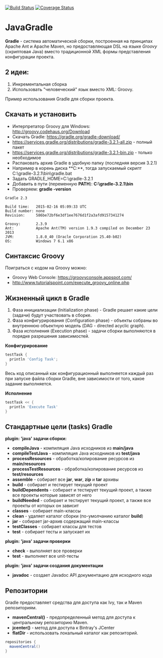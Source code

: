 [![Build Status](https://travis-ci.org/levelp/JavaGradle.svg?branch=master)](https://travis-ci.org/levelp/JavaGradle)
[![Coverage Status](https://coveralls.io/repos/github/levelp/JavaGradle/badge.svg?branch=master)](https://coveralls.io/github/levelp/JavaGradle?branch=master)

JavaGradle
==========

**Gradle** - система автоматической сборки, 
построенная на принципах Apache Ant и Apache Maven, 
но предоставляющая DSL на языке *Groovy* (скриптовая Java) 
вместо традиционной 
XML формы представления конфигурации проекта.

2 идеи:
-------
1. Инкрементальная сборка
2. Использовать "человеческий" язык вместо XML: Groovy.

Пример использования Gradle для сборки проекта.

Скачать и установить
--------------------
* Интерпретатор Groovy для Windows: http://groovy.codehaus.org/Download
* Скачать Gradle: https://gradle.org/gradle-download/
 * https://services.gradle.org/distributions/gradle-3.2.1-all.zip - полный пакет
 * https://services.gradle.org/distributions/gradle-3.2.1-bin.zip - только необходимое
* Распаковать архив Gradle в удобную папку (последняя версия 3.2.1)
 * Например в корень диска **C:\**, 
 тогда запускаемый скрипт C:\gradle-3.2.1\bin\gradle.bat
* Задать GRADLE_HOME=C:\gradle-3.2.1
* Добавить в пути (переменную **PATH**): **C:\gradle-3.2.1\bin** 
* Проверяем: **gradle -version**
  
```  
Gradle 2.3

Build time:   2015-02-16 05:09:33 UTC
Build number: none
Revision:     586be72bf6e3df1ee7676d1f2a3afd9157341274

Groovy:       2.3.9
Ant:          Apache Ant(TM) version 1.9.3 compiled on December 23 2013
JVM:          1.8.0_40 (Oracle Corporation 25.40-b02)
OS:           Windows 7 6.1 x86
```

Синтаксис Groovy
----------------
Поиграться с кодом на Groovy можно:
* Groovy Web Console: https://groovyconsole.appspot.com/
* http://www.tutorialspoint.com/execute_groovy_online.php

Жизненный цикл в Gradle
-----------------------
1. Фаза инициализации (Initialization phase) - Gradle решает 
какие цели (задачи) будут участвовать в сборке.
2. Фаза конфигурирования (Configuration phase) - объекты собраны 
во внутреннюю объектную модель (DAG - directed acyclic graph).
3. Фаза исполнения (Execution phase) - задачи сборки выполняются 
в порядке разрешения зависимостей.

**Конфигурирование**
``` groovy 
testTask {
  println 'Config Task';
}
```
Весь код описанный как конфигурационный выполняется каждый
раз при запуске файла сборки Gradle, вне зависимости от того,
какое задание выполняется. 

**Исполнение**
``` groovy
testTask << {
  println 'Execute Task'
}
```

Стандартные цели (tasks) Gradle
-------------------------------
**plugin: 'java' задачи сборки:**
* **compileJava** - компиляция Java исходников из **main/java** 
* **compileTestJava** - компиляция Java исходников из **test/java**
* **processResources** - обработка/копирование ресурсов из **main/resources** 
* **processTestResources** - обработка/копирование ресурсов из **test/resources**
* **assemble** - собирает все **jar**, **war**, **zip** и **tar** архивы
* **build** - собирает и тестирует текущий проект
* **buildDependents** - собирает и тестирует текущий проект, а
  также все проекты которые зависят от него
* **buildNeeded** - собирает и тестирует текущий проект, а также все
  проекты от которых он зависит
* **classes** - собирает main-классы
* **clean** - удаляет каталог сборки (по-умолчанию каталог **build**)
* **jar** - cобирает jar-архив содержащий main-классы
* **testClasses** - cобирает классы для тестов
* **test** - собирает тесты и запускает их

**plugin: 'java' задачи проверки**
* **check** - выполняет все проверки
* **test** - выполняет все unit-тесты

**plugin: 'java' задачи создания документации**
* **javadoc** - создает Javadoc API документацию для исходного кода

Репозитории
-----------
Gradle предоставляет средства для доступа как Ivy, так и Maven репозиториям.
* **mavenCentral()** - предопределенный метод для доступа к центральному репозиторию Maven.
* **jcenter()** - метод для доступа к Bintray's JCenter 
* **flatDir** - использовать локальный каталог как репозиторий.
``` groovy
repositories {
  mavenCentral()
}
```





